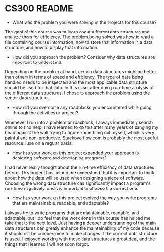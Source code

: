 # CS300 README

* What was the problem you were solving in the projects for this course?

The goal of this course was to learn about different data structures and analyze them for efficiency. The problem being solved was 
how to read a file containing course information, how to store that information in a data structure, and how to display that information.

* How did you approach the problem? Consider why data structures are important to understand.

Depending on the problem at hand, certain data structures might be better than others in terms of speed and efficiency. The type of data being
handled needs to be inspected and the most applicable data structure should be used for that data. In this case, after doing run-time analysis
of the different data structures, I chose to approach the problem using the vector data structure.

* How did you overcome any roadblocks you encountered while going through the activities or project?

Whenever I run into a problem or roadblock, I always immediately search online to find help. I have learned to do this after many years of
banging my head against the wall trying to figure somethinig out myself, which is very painful and non-productive. Stackoverflow.com is
probably the most useful resource I use on a regular basis.

* How has your work on this project expanded your approach to designing software and developing programs?

I had never really thought about the run-time efficiency of data structures before. This project has helped me understand that it is important
to think about how the data will be used when designing a piece of software. Choosing the wrong data structure can significantly impact a program's
run-time negatively, and it is important to choose the correct one.

* How has your work on this project evolved the way you write programs that are maintainable, readable, and adaptable?

I always try to write programs that are maintainable, readable, and adaptable, but I do feel that the work done in this course has helped me
take that to the next level. Just having a deeper understanding of the main data structures can greatly enhance the maintainability of my code
because it should not be cumbersome to make changes if the correct data structure is used. I enjoyed working with these data structures a
great deal, and the things that I learned I will not soon forgot.
